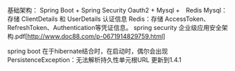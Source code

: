 基础架构：
    Spring Boot + Spring Security Oauth2 + Mysql +　Redis
Mysql：存储 ClientDetails 和 UserDetails 认证信息
Redis：存储 AccessToken、RefreshToken、Authentication等凭证信息。
spring security 企业级应用安全架构.pdf[http://www.doc88.com/p-0671914829759.html]

spring boot 在于hibernate结合时，在启动时，偶尔会出现 PersistenceException：无法解析持久性单元根URL
更新到1.4.1